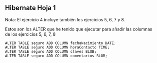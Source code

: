 ## Hibernate Hoja 1

Nota: El ejercicio 4 incluye también los ejercicios 5, 6, 7 y 8.

Estos son los ALTER que he tenido que ejecutar para añadir las columnas de los ejercicios 5, 6, 7, 8

```
ALTER TABLE seguro ADD COLUMN fechaNacimiento DATE;
ALTER TABLE seguro ADD COLUMN horaContacto TIME;
ALTER TABLE seguro ADD COLUMN claves BLOB;
ALTER TABLE seguro ADD COLUMN comentarios BLOB;
```